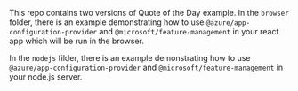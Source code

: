 This repo contains two versions of Quote of the Day example. 
In the `browser` folder, there is an example demonstrating how to use `@azure/app-configuration-provider` and `@microsoft/feature-management` in your react app which will be run in the browser.

In the `nodejs` filder, there is an example demonstrating how to use `@azure/app-configuration-provider` and `@microsoft/feature-management` in your node.js server.